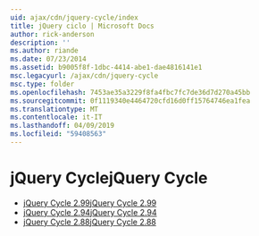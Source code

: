```yaml
---
uid: ajax/cdn/jquery-cycle/index
title: jQuery ciclo | Microsoft Docs
author: rick-anderson
description: ''
ms.author: riande
ms.date: 07/23/2014
ms.assetid: b9005f8f-1dbc-4414-abe1-dae4816141e1
msc.legacyurl: /ajax/cdn/jquery-cycle
msc.type: folder
ms.openlocfilehash: 7453ae35a3229f8fa4fbc7fc7de36d7d270a45bb
ms.sourcegitcommit: 0f1119340e4464720cfd16d0ff15764746ea1fea
ms.translationtype: MT
ms.contentlocale: it-IT
ms.lasthandoff: 04/09/2019
ms.locfileid: "59408563"
---
```

# <a name="jquery-cycle"></a><span data-ttu-id="8f297-102">jQuery Cycle</span><span class="sxs-lookup"><span data-stu-id="8f297-102">jQuery Cycle</span></span>

- [<span data-ttu-id="8f297-103">jQuery Cycle 2.99</span><span class="sxs-lookup"><span data-stu-id="8f297-103">jQuery Cycle 2.99</span></span>](cdnjquerycycle299.md)
- [<span data-ttu-id="8f297-104">jQuery Cycle 2.94</span><span class="sxs-lookup"><span data-stu-id="8f297-104">jQuery Cycle 2.94</span></span>](cdnjquerycycle294.md)
- [<span data-ttu-id="8f297-105">jQuery Cycle 2.88</span><span class="sxs-lookup"><span data-stu-id="8f297-105">jQuery Cycle 2.88</span></span>](cdnjquerycycle288.md)

